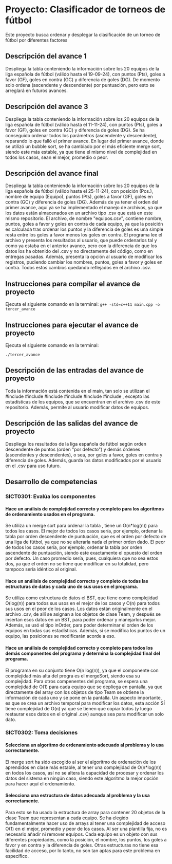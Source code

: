 # Proyecto: Clasificador de torneos de fútbol
Este proyecto busca ordenar y desplegar la clasificación de un torneo de fútbol por diferentes factores

## Descripción del avance 1
Despliega la tabla conteniendo la información sobre los 20 equipos de la liga española de fútbol (válido hasta el 19-09-24), con puntos (Pts), goles a favor (GF), goles en contra (GC) y diferencia de goles (DG). De momento solo ordena (ascendente y descendente) por puntuación, pero esto se arreglará en futuros avances.
## Descripción del avance 3
Despliega la tabla conteniendo la información sobre los 20 equipos de la liga española de fútbol (válido hasta el 11-11-24), con puntos (Pts), goles a favor (GF), goles en contra (GC) y diferencia de goles (DG). Se ha conseguido ordenar todos los parámetros (ascendente y descendente), reparando lo que falló el primer avance. En lugar del primer avance, donde se utilizó un bubble sort, se ha cambiado por el más eficiente merge sort, siendo este más estable, ya que tiene el mismo nivel de complejidad en todos los casos, sean el mejor, promedio o peor.

## Descripción del avance final
Despliega la tabla conteniendo la información sobre los 20 equipos de la liga española de fútbol (válido hasta el 25-11-24), con posición (Pos.), nombre de equipo (Equipo), puntos (Pts), goles a favor (GF), goles en contra (GC) y diferencia de goles (DG). Además de ya tener el orden del primer avance, aquí ya se ha implementado el manejo de archivos, ya que los datos están almacenados en un archivo tipo .csv que está en este mismo repositorio. El archivo, de nombre "equipos.csv", contiene nombre, puntos, goles a favor y goles en contra de cada equipo, ya que la posición es calculada tras ordenar los puntos y la diferencia de goles es una simple resta entre los goles a favor menos los goles en contra. El programa lee el archivo y presenta los resultados al usuario, que puede ordenarlos tal y como ya estaba en el anterior avance, pero con la diferencia de que los datos los ha obtenido del .csv y no directamente del código, como en entregas pasadas. Además, presenta la opción al usuario de modificar los registros, pudiendo cambiar los nombres, puntos, goles a favor y goles en contra. Todos estos cambios quedando reflejados en el archivo .csv.

## Instrucciones para compilar el avance de proyecto
Ejecuta el siguiente comando en la terminal:
`g++ -std=c++11 main.cpp -o tercer_avance` 

## Instrucciones para ejecutar el avance de proyecto
Ejecuta el siguiente comando en la terminal:

`./tercer_avance` 

## Descripción de las entradas del avance de proyecto
Toda la información está contenida en el main, tan solo se utilizan el 
#include <iostream>
#include <iomanip>
#include <sstream>
#include <fstream>
#include <vector>
#include <string>, excepto las estadísticas de los equipos, que se encuentran en el archivo .csv de este repositorio. Además, permite al usuario modificar datos de equipos.

## Descripción de las salidas del avance de proyecto
Despliega los resultados de la liga española de fútbol según orden descendente de puntos (orden "por defecto") y demás órdenes (ascendentes y descendentes), o sea, por goles a favor, goles en contra y diferencia de goles. Además, guarda los datos modificados por el usuario en el .csv para uso futuro.
## Desarrollo de competencias

### SICT0301: Evalúa los componentes
#### Hace un análisis de complejidad correcto y completo para los algoritmos de ordenamiento usados en el programa.
Se utiliza un merge sort para ordenar la tabla , tiene un O(n*log(n)) para todos los casos.
El mejor de todos los casos sería, por ejemplo, ordenar la tabla por orden descendente de puntuación, que es el orden por defecto de una liga de fútbol, ya que no se alteraría nada el primer orden dado.
El peor de todos los casos sería, por ejemplo, ordenar la tabla por orden ascendente de puntuación, siendo este exactamente el opuesto del orden por defecto.
Un caso promedio sería, pues, cualquiera que no sea estos dos, ya que el orden no se tiene que modificar en su totalidad, pero tampoco sería idéntico al original.

#### Hace un análisis de complejidad correcto y completo de todas las estructuras de datos y cada uno de sus usos en el programa.
Se utiliza como estructura de datos el BST, que tiene como complejidad O(log(n)) para todos sus usos en el mejor de los casos y O(n) para todos sus usos en el peor de los casos. Los datos están originalmente en el archivo .csv, de allí se asignan a los objetos de clase Team, y después se insertan esos datos en un BST, para poder ordenar y manejarlos mejor. Además, se usó el tipo inOrder, para poder determinar el orden de los equipos en todas sus estadísticas. Además, si se modifica los puntos de un equipo, las posiciones se modificarán acorde a eso.

#### Hace un análisis de complejidad correcto y completo para todos los demás componentes del programa y determina la complejidad final del programa.
El programa en su conjunto tiene O(n log(n)), ya que el componente con complejidad más alta del progra es el mergeSort, siendo esa su complejidad. Para otros compenentes del programa, se espera una complejidad de O(1) para cada equipo que se depliega en pantalla, ya que directamente del array con los objetos de tipo Team se obtiene la información de cada uno y se pone en la pantalla. 
Un aspecto importante, es que se crea un archivo temporal para modificar los datos, esta acción SÍ tiene complejidad de O(n) ya que se tienen que copiar todos (y luego restaurar esos datos en el original .csv) aunque sea para modificar un solo dato.

### SICT0302: Toma decisiones
#### Selecciona un algoritmo de ordenamiento adecuado al problema y lo usa correctamente.
El merge sort ha sido escogido al ser el algoritmo de ordenación de los aprendidos en clase más estable, al tener una complejidad de O(n*log(n)) en todos los casos, así no se altera la capacidad de procesar y ordenar los datos del sistema en ningún caso, siendo este algoritmo la mejor opción para hacer aquí el ordenamiento.

#### Selecciona una estructura de datos adecuada al problema y la usa correctamente.
Para esto se ha usado la estructura de array para contener 20 objetos de la clase Team que representan a cada equipo. Se ha elegido fundamentalmente hacer uso de arrays al tener una complejidad de acceso O(1) en el mejor, promedio y peor de los casos. Al ser una plantilla fija, no es necesario añadir ni remover equipos. Cada equipo es un objeto con sus diferentes propiedades, como la posición, el nombre, los puntos, los goles a favor y en contra y la diferencia de goles. Otras estructuras no tiene esa facilidad de acceso, por lo tanto, no son tan aptas para este problema en específico.

